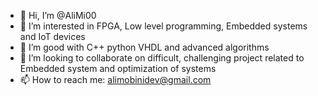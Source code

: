 - 👋 Hi, I’m @AliMi00
- 👀 I’m interested in FPGA, Low level programming, Embedded systems and IoT devices
- 🌱 I’m good with C++ python VHDL and advanced algorithms 
- 💞️ I’m looking to collaborate on difficult, challenging project related to Embedded system and optimization of systems
- 📫 How to reach me: alimobinidev@gmail.com

<!---
AliMi00/AliMi00 is a ✨ special ✨ repository because its `README.md` (this file) appears on your GitHub profile.
You can click the Preview link to take a look at your changes.
--->
